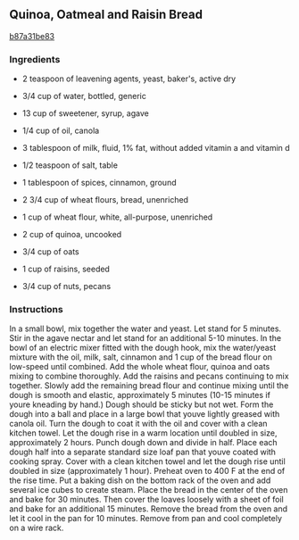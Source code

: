 ## Quinoa, Oatmeal and Raisin Bread

[b87a31be83](http://tastykitchen.com/recipes/breads/quinoa-oatmeal-and-raisin-bread/)

### Ingredients

 - 2 teaspoon of leavening agents, yeast, baker's, active dry

 - 3/4 cup of water, bottled, generic

 - 13 cup of sweetener, syrup, agave

 - 1/4 cup of oil, canola

 - 3 tablespoon of milk, fluid, 1% fat, without added vitamin a and vitamin d

 - 1/2 teaspoon of salt, table

 - 1 tablespoon of spices, cinnamon, ground

 - 2 3/4 cup of wheat flours, bread, unenriched

 - 1 cup of wheat flour, white, all-purpose, unenriched

 - 2 cup of quinoa, uncooked

 - 3/4 cup of oats

 - 1 cup of raisins, seeded

 - 3/4 cup of nuts, pecans

### Instructions

In a small bowl, mix together the water and yeast. Let stand for 5 minutes. Stir in the agave nectar and let stand for an additional 5-10 minutes. In the bowl of an electric mixer fitted with the dough hook, mix the water/yeast mixture with the oil, milk, salt, cinnamon and 1 cup of the bread flour on low-speed until combined. Add the whole wheat flour, quinoa and oats mixing to combine thoroughly. Add the raisins and pecans continuing to mix together. Slowly add the remaining bread flour and continue mixing until the dough is smooth and elastic, approximately 5 minutes (10-15 minutes if youre kneading by hand.) Dough should be sticky but not wet. Form the dough into a ball and place in a large bowl that youve lightly greased with canola oil. Turn the dough to coat it with the oil and cover with a clean kitchen towel. Let the dough rise in a warm location until doubled in size, approximately 2 hours. Punch dough down and divide in half. Place each dough half into a separate standard size loaf pan that youve coated with cooking spray. Cover with a clean kitchen towel and let the dough rise until doubled in size (approximately 1 hour). Preheat oven to 400 F at the end of the rise time. Put a baking dish on the bottom rack of the oven and add several ice cubes to create steam. Place the bread in the center of the oven and bake for 30 minutes. Then cover the loaves loosely with a sheet of foil and bake for an additional 15 minutes. Remove the bread from the oven and let it cool in the pan for 10 minutes. Remove from pan and cool completely on a wire rack.